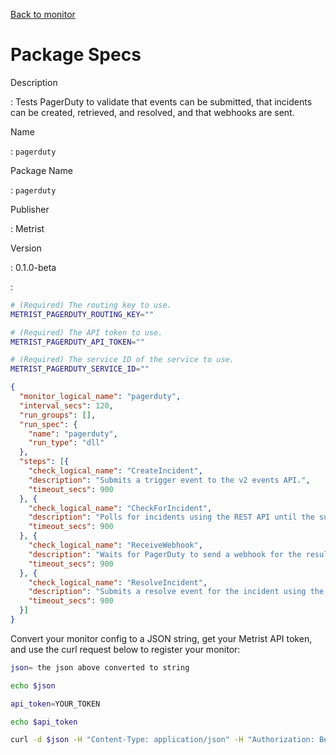 [Back to monitor](pagerduty.md)

# Package Specs

Description

: Tests PagerDuty to validate that events can be submitted, that incidents can be created, retrieved, and resolved, and that webhooks are sent.

Name

: `pagerduty`

Package Name

: `pagerduty`

Publisher

: Metrist

Version

: 0.1.0-beta

: &nbsp;


<!--@include: /parts/_3.md-->


```sh
# (Required) The routing key to use.
METRIST_PAGERDUTY_ROUTING_KEY=""

# (Required) The API token to use.
METRIST_PAGERDUTY_API_TOKEN=""

# (Required) The service ID of the service to use.
METRIST_PAGERDUTY_SERVICE_ID=""
```

<!--@include: /parts/tips_env-vars.md -->


<!--@include: /parts/_4.md-->


```json
{
  "monitor_logical_name": "pagerduty",
  "interval_secs": 120,
  "run_groups": [],
  "run_spec": {
    "name": "pagerduty",
    "run_type": "dll"
  },
  "steps": [{
    "check_logical_name": "CreateIncident",
    "description": "Submits a trigger event to the v2 events API.",
    "timeout_secs": 900
  }, {
    "check_logical_name": "CheckForIncident",
    "description": "Polls for incidents using the REST API until the submitted event results in an incident.",
    "timeout_secs": 900
  }, {
    "check_logical_name": "ReceiveWebhook",
    "description": "Waits for PagerDuty to send a webhook for the resulting incident.",
    "timeout_secs": 900
  }, {
    "check_logical_name": "ResolveIncident",
    "description": "Submits a resolve event for the incident using the v2 events API.",
    "timeout_secs": 900
  }]
}
```




Convert your monitor config to a JSON string, get your Metrist API token, and use the curl request below to register your monitor:

```sh
json= the json above converted to string

echo $json

api_token=YOUR_TOKEN

echo $api_token

curl -d $json -H "Content-Type: application/json" -H "Authorization: Bearer $api_token" 'https://app.metrist.io/api/v0/monitor-config'

```

<!--@include: /parts/tips_api.md-->


<!--@include: /parts/_5.md-->


<!--@include: /parts/result.md-->